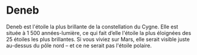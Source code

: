 # Deneb

Deneb est l'étoile la plus brillante de la constellation du Cygne. Elle est
située à 1 500 années-lumière, ce qui fait d’elle l'étoile la plus éloignées des
25 étoiles les plus brillantes. Si vous viviez sur Mars, elle serait visible
juste au-dessus du pôle nord – et ce ne serait pas l'étoile polaire.
